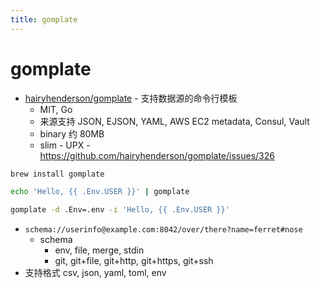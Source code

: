 ```yaml
---
title: gomplate
---
```


# gomplate

- [hairyhenderson/gomplate](https://github.com/hairyhenderson/gomplate) - 支持数据源的命令行模板
  - MIT, Go
  - 来源支持 JSON, EJSON, YAML, AWS EC2 metadata, Consul, Vault
  - binary 约 80MB
  - slim - UPX - https://github.com/hairyhenderson/gomplate/issues/326

```bash
brew install gomplate

echo 'Hello, {{ .Env.USER }}' | gomplate

gomplate -d .Env=.env -i 'Hello, {{ .Env.USER }}'
```


- `schema://userinfo@example.com:8042/over/there?name=ferret#nose`
  - schema
    - env, file, merge, stdin
    - git, git+file, git+http, git+https, git+ssh
- 支持格式 csv, json, yaml, toml, env
